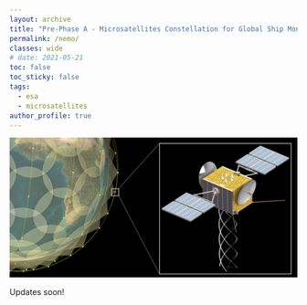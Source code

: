 ```yaml
---
layout: archive
title: "Pre-Phase A - Microsatellites Constellation for Global Ship Monitoring" 
permalink: /nemo/
classes: wide
# date: 2021-05-21
toc: false
toc_sticky: false
tags:
  - esa
  - microsatellites
author_profile: true
---
```

![These bubbles are beautiful!](/assets/images/proj3.png)

Updates soon!